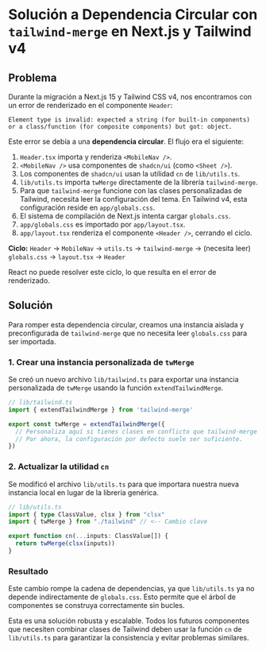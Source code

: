 # Solución a Dependencia Circular con `tailwind-merge` en Next.js y Tailwind v4

## Problema

Durante la migración a Next.js 15 y Tailwind CSS v4, nos encontramos con un error de renderizado en el componente `Header`:

```
Element type is invalid: expected a string (for built-in components) or a class/function (for composite components) but got: object.
```

Este error se debía a una **dependencia circular**. El flujo era el siguiente:

1.  `Header.tsx` importa y renderiza `<MobileNav />`.
2.  `<MobileNav />` usa componentes de `shadcn/ui` (como `<Sheet />`).
3.  Los componentes de `shadcn/ui` usan la utilidad `cn` de `lib/utils.ts`.
4.  `lib/utils.ts` importa `twMerge` directamente de la librería `tailwind-merge`.
5.  Para que `tailwind-merge` funcione con las clases personalizadas de Tailwind, necesita leer la configuración del tema. En Tailwind v4, esta configuración reside en `app/globals.css`.
6.  El sistema de compilación de Next.js intenta cargar `globals.css`.
7.  `app/globals.css` es importado por `app/layout.tsx`.
8.  `app/layout.tsx` renderiza el componente `<Header />`, cerrando el ciclo.

**Ciclo:** `Header` → `MobileNav` → `utils.ts` → `tailwind-merge` → (necesita leer) `globals.css` → `layout.tsx` → `Header`

React no puede resolver este ciclo, lo que resulta en el error de renderizado.

## Solución

Para romper esta dependencia circular, creamos una instancia aislada y preconfigurada de `tailwind-merge` que no necesita leer `globals.css` para ser importada.

### 1. Crear una instancia personalizada de `twMerge`

Se creó un nuevo archivo `lib/tailwind.ts` para exportar una instancia personalizada de `twMerge` usando la función `extendTailwindMerge`.

```typescript
// lib/tailwind.ts
import { extendTailwindMerge } from 'tailwind-merge'

export const twMerge = extendTailwindMerge({
  // Personaliza aquí si tienes clases en conflicto que tailwind-merge no resuelve bien.
  // Por ahora, la configuración por defecto suele ser suficiente.
})
```

### 2. Actualizar la utilidad `cn`

Se modificó el archivo `lib/utils.ts` para que importara nuestra nueva instancia local en lugar de la librería genérica.

```typescript
// lib/utils.ts
import { type ClassValue, clsx } from "clsx"
import { twMerge } from "./tailwind" // <-- Cambio clave

export function cn(...inputs: ClassValue[]) {
  return twMerge(clsx(inputs))
}
```

### Resultado

Este cambio rompe la cadena de dependencias, ya que `lib/utils.ts` ya no depende indirectamente de `globals.css`. Esto permite que el árbol de componentes se construya correctamente sin bucles.

Esta es una solución robusta y escalable. Todos los futuros componentes que necesiten combinar clases de Tailwind deben usar la función `cn` de `lib/utils.ts` para garantizar la consistencia y evitar problemas similares.